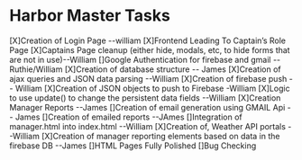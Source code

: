 # Harbor Master Tasks
 
[X]Creation of Login Page  --william
[X]Frontend Leading To Captain’s Role Page
[X]Captains Page cleanup (either hide, modals, etc, to hide forms that are not in use)--William
[]Google Authentication for firebase and gmail -- Ruthie/William
[X]Creation of database structure -- James
[X]Creation of ajax queries and JSON data parsing --William
[X]Creation of firebase push -- William
[X]Creation of JSON objects to push to Firebase -William
[X]Logic to use update() to change the persistent data fields --William
[X]Creation Manager Reports --James
[]Creation of email generation using GMAIL Api -- James 
[]Creation of emailed reports --JAmes
[]Integration of manager.html into index.html --William
[X]Creation of, Weather API portals --William
[X]Creation of manager reporting elements based on data in the firebase DB --James
[]HTML Pages Fully Polished
[]Bug Checking

